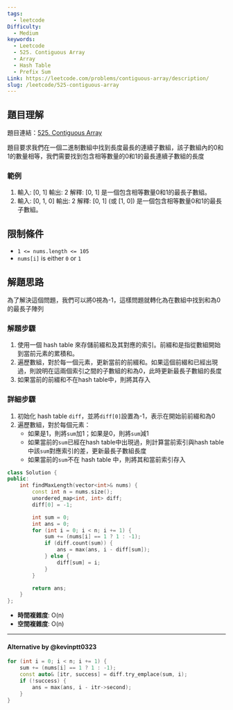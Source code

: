 ```yaml
---
tags:
  - leetcode
Difficulty:
  - Medium
keywords:
  - Leetcode
  - 525. Contiguous Array
  - Array
  - Hash Table
  - Prefix Sum
Link: https://leetcode.com/problems/contiguous-array/description/
slug: /leetcode/525-contiguous-array
---
```

## 題目理解

題目連結：[525. Contiguous Array](https://leetcode.com/problems/contiguous-array/)

題目要求我們在一個二進制數組中找到長度最長的連續子數組，該子數組內的0和1的數量相等，我們需要找到包含相等數量的0和1的最長連續子數組的長度

### 範例

1. 輸入: \[0, 1\] 輸出: 2 解釋: \[0, 1\] 是一個包含相等數量0和1的最長子數組。
2. 輸入: \[0, 1, 0\] 輸出: 2 解釋: \[0, 1\] (或 \[1, 0\]) 是一個包含相等數量0和1的最長子數組。

## 限制條件

- `1 <= nums.length <= 105`
- `nums[i]` is either `0` or `1`

## 解題思路

為了解決這個問題，我們可以將0視為-1，這樣問題就轉化為在數組中找到和為0的最長子陣列

### 解題步驟
1. 使用一個 hash table 來存儲前綴和及其對應的索引。前綴和是指從數組開始到當前元素的累積和。
2. 遍歷數組，對於每一個元素，更新當前的前綴和。如果這個前綴和已經出現過，則說明在這兩個索引之間的子數組的和為0，此時更新最長子數組的長度
3. 如果當前的前綴和不在hash table中，則將其存入
### 詳細步驟
1. 初始化 hash table `diff`，並將`diff[0]`設置為-1，表示在開始前前綴和為0
2. 遍歷數組，對於每個元素：
    - 如果是1，則將`sum`加1；如果是0，則將`sum`減1
    - 如果當前的`sum`已經在hash table中出現過，則計算當前索引與hash table中該`sum`對應索引的差，更新最長子數組長度
    - 如果當前的`sum`不在 hash table 中，則將其和當前索引存入

```cpp
class Solution {
public:
    int findMaxLength(vector<int>& nums) {
        const int n = nums.size();
        unordered_map<int, int> diff;
        diff[0] = -1;

        int sum = 0;
        int ans = 0;
        for (int i = 0; i < n; i += 1) {
            sum += (nums[i] == 1 ? 1 : -1);
            if (diff.count(sum)) {
                ans = max(ans, i - diff[sum]);
            } else {
                diff[sum] = i;
            }
        }

        return ans;
    }
};
```

- **時間複雜度**: O(n)
- **空間複雜度**: O(n)

---
#### Alternative by @kevinptt0323

```cpp
for (int i = 0; i < n; i += 1) {
    sum += (nums[i] == 1 ? 1 : -1);
    const auto& [itr, success] = diff.try_emplace(sum, i);
    if (!success) {
        ans = max(ans, i - itr->second);
    }
}
```
